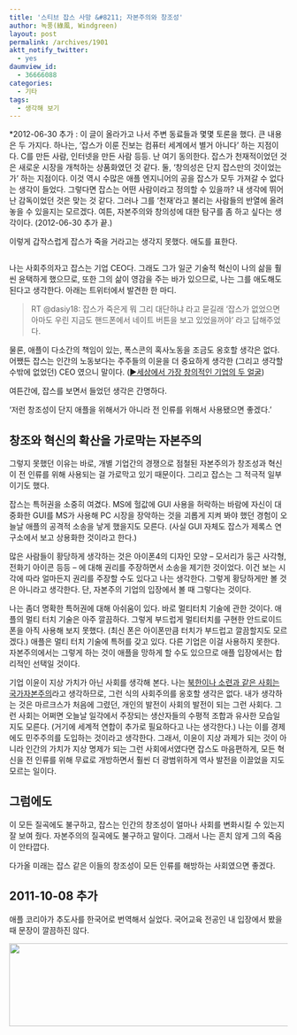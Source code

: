 ```yaml
---
title: '스티브 잡스 사망 &#8211; 자본주의와 창조성'
author: 녹풍(綠風, Windgreen)
layout: post
permalink: /archives/1901
aktt_notify_twitter:
  - yes
daumview_id:
  - 36666088
categories:
  - 기타
tags:
  - 생각해 보기
---
```

*2012-06-30 추가 : 이 글이 올라가고 나서 주변 동료들과 몇몇 토론을 했다. 큰 내용은 두 가지다. 하나는, &#8216;잡스가 이룬 진보는 컴퓨터 세계에서 별거 아니다&#8217; 하는 지점이다. C를 만든 사람, 인터넷을 만든 사람 등등. 난 여기 동의한다. 잡스가 천재적이었던 것은 새로운 시장을 개척하는 상품화였던 것 같다. 둘, &#8216;창의성은 단지 잡스만의 것이었는가&#8217; 하는 지점이다. 이것 역시 수많은 애플 엔지니어의 공을 잡스가 모두 가져갈 수 없다는 생각이 들었다. 그렇다면 잡스는 어떤 사람이라고 정의할 수 있을까? 내 생각에 뛰어난 감독이었던 것은 맞는 것 같다. 그러나 그를 &#8216;천재&#8217;라고 불리는 사람들의 반열에 올려놓을 수 있을지는 모르겠다. 여튼, 자본주의와 창의성에 대한 탐구를 좀 하고 싶다는 생각이다. (2012-06-30 추가 끝.)

이렇게 갑작스럽게 잡스가 죽을 거라고는 생각지 못했다. 애도를 표한다.

<p style="text-align: center;">
  <img class="     aligncenter" src="https://dl.dropbox.com/u/15546257/blog/mytory/steve-jobs.jpg" alt="" />
</p>

나는 사회주의자고 잡스는 기업 CEO다. 그래도 그가 일군 기술적 혁신이 나의 삶을 훨씬 윤택하게 했으므로, 또한 그의 삶이 영감을 주는 바가 있으므로, 나는 그를 애도해도 된다고 생각한다. 아래는 트위터에서 발견한 한 마디.

> RT @dasiy18: 잡스가 죽은게 뭐 그리 대단하냐 라고 묻길래 &#8216;잡스가 없었으면 아마도 우린 지금도 핸드폰에서 네이트 버튼을 보고 있었을꺼야&#8217; 라고 답해주었다.

물론, 애플이 다소간의 책임이 있는, 폭스콘의 혹사노동을 조금도 옹호할 생각은 없다. 어쨌든 잡스는 인간의 노동보다는 주주들의 이윤을 더 중요하게 생각한 (그리고 생각할 수밖에 없었던) CEO 였으니 말이다. ([▶세상에서 가장 창의적인 기업의 두 얼굴][1])

여튼간에, 잡스를 보면서 들었던 생각은 간명하다.

&#8216;저런 창조성이 단지 애플을 위해서가 아니라 전 인류를 위해서 사용됐으면 좋겠다.&#8217;

## 창조와 혁신의 확산을 가로막는 자본주의

그렇지 못했던 이유는 바로, 개별 기업간의 경쟁으로 점철된 자본주의가 창조성과 혁신이 전 인류를 위해 사용되는 걸 가로막고 있기 때문이다. 그리고 잡스는 그 적극적 일부이기도 했다.

잡스는 특허권을 소중히 여겼다. MS에 헐값에 GUI 사용을 허락하는 바람에 자신이 대중화한 GUI를 MS가 사용해 PC 시장을 장악하는 것을 괴롭게 지켜 봐야 했던 경험이 오늘날 애플의 공격적 소송을 낳게 했을지도 모른다. (사실 GUI 자체도 잡스가 제록스 연구소에서 보고 상용화한 것이라고 한다.)

많은 사람들이 황당하게 생각하는 것은 아이폰4의 디자인 모양 &#8211; 모서리가 둥근 사각형, 전화기 아이콘 등등 &#8211; 에 대해 권리를 주장하면서 소송을 제기한 것이었다. 이건 보는 시각에 따라 얼마든지 권리를 주장할 수도 있다고 나는 생각한다. 그렇게 황당하게만 볼 것은 아니라고 생각한다. 단, 자본주의 기업의 입장에서 볼 때 그렇다는 것이다.

나는 좀더 명확한 특허권에 대해 아쉬움이 있다. 바로 멀티터치 기술에 관한 것이다. 애플의 멀티 터치 기술은 아주 깔끔하다. 그렇게 부드럽게 멀티터치를 구현한 안드로이드폰을 아직 사용해 보지 못했다. (최신 폰은 아이폰만큼 터치가 부드럽고 깔끔할지도 모르겠다.) 애플은 멀티 터치 기술에 특허를 갖고 있다. 다른 기업은 이걸 사용하지 못한다. 자본주의에서는 그렇게 하는 것이 애플을 망하게 할 수도 있으므로 애플 입장에서는 합리적인 선택일 것이다.

기업 이윤이 지상 가치가 아닌 사회를 생각해 본다. 나는 [북한이나 소련과 같은 사회는 국가자본주의][2]라고 생각하므로, 그런 식의 사회주의를 옹호할 생각은 없다. 내가 생각하는 것은 마르크스가 처음에 그렸던, 개인의 발전이 사회의 발전이 되는 그런 사회다. 그런 사회는 어쩌면 오늘날 일각에서 주장되는 생산자들의 수평적 조합과 유사한 모습일 지도 모른다. (거기에 세계적 연합이 추가로 필요하다고 나는 생각한다.) 나는 이를 경제에도 민주주의를 도입하는 것이라고 생각한다. 그래서, 이윤이 지상 과제가 되는 것이 아니라 인간의 가치가 지상 명제가 되는 그런 사회에서였다면 잡스도 마음편하게, 모든 혁신을 전 인류를 위해 무료로 개방하면서 훨씬 더 광범위하게 역사 발전을 이끌었을 지도 모르는 일이다.

## 그럼에도

이 모든 질곡에도 불구하고, 잡스는 인간의 창조성이 얼마나 사회를 변화시킬 수 있는지 잘 보여 줬다. 자본주의의 질곡에도 불구하고 말이다. 그래서 나는 흔치 않게 그의 죽음이 안타깝다.

다가올 미래는 잡스 같은 이들의 창조성이 모든 인류를 해방하는 사회였으면 좋겠다.

## 2011-10-08 추가

애플 코리아가 추도사를 한국어로 번역해서 실었다. 국어교육 전공인 내 입장에서 봤을 때 문장이 깔끔하진 않다.

<p style="text-align: center;">
  <img class="aligncenter" src="https://dl.dropbox.com/u/15546257/blog/mytory/steve-jobs-ko.png" alt="" width="640" height="150" />
</p>

 [1]: http://h21.hani.co.kr/arti/economy/economy_general/30447.html
 [2]: http://www.left21.com/article/7199